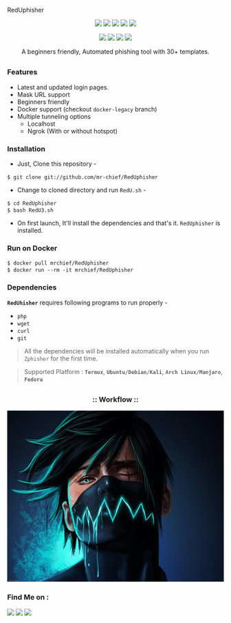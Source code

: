 <!-- RedUphisher -->

<p>
  RedUphisher

</p>

<p align="center">
  <img src="https://img.shields.io/badge/Version-2.2-green?style=for-the-badge">
  <img src="https://img.shields.io/github/license/mr-chief/RedUphisher?style=for-the-badge">
  <img src="https://img.shields.io/github/stars/mr-chief/RedUphisher?style=for-the-badge">
  <img src="https://img.shields.io/github/issues/mr-chief/RedUphisher?color=red&style=for-the-badge">
  <img src="https://img.shields.io/github/forks/mr-chief/RedUphisher?color=teal&style=for-the-badge">
</p>

<p align="center">
  <img src="https://img.shields.io/badge/Author-RedU-cyan?style=flat-square">
  <img src="https://img.shields.io/badge/Open%20Source-Yes-cyan?style=flat-square">
  <img src="https://img.shields.io/badge/MADE%20IN-INDIA-green?colorA=%23ff0000&colorB=%23017e40&style=flat-square">
  <img src="https://img.shields.io/badge/Written%20In-Bash-cyan?style=flat-square">
</p>

<p align="center">A beginners friendly, Automated phishing tool with 30+ templates.</p>

##

### Features

- Latest and updated login pages.
- Mask URL support 
- Beginners friendly
- Docker support (checkout `docker-legacy` branch)
- Multiple tunneling options
  - Localhost
  - Ngrok (With or without hotspot)


### Installation

- Just, Clone this repository -
```
$ git clone git://github.com/mr-chief/RedUphisher
```

- Change to cloned directory and run `RedU.sh` -
```
$ cd RedUphisher
$ bash RedU3.sh
```

- On first launch, It'll install the dependencies and that's it. `RedUphisher` is installed.

### Run on Docker
```
$ docker pull mrchief/RedUphisher
$ docker run --rm -it mrchief/RedUphisher
```

### Dependencies

**`RedUhisher`** requires following programs to run properly - 
- `php`
- `wget`
- `curl`
- `git`

> All the dependencies will be installed automatically when you run `Zphisher` for the first time.

> Supported Platform : **`Termux`**, **`Ubuntu/Debian/Kali`**, **`Arch Linux/Manjaro`**, **`Fedora`**

##

<h3 align="center">
:: Workflow ::
</h3>
<p align="center">
<img src="images (11).jpeg"/>
</p>

### Find Me on :
<p align="left">
  <a href="https://github.com/mr-chief" target="_blank"><img src="https://img.shields.io/badge/Github-mr--chief-green?style=for-the-badge&logo=github"></a>
  <a href="https://www.instagram.com/alone__samir" target="_blank"><img src="https://img.shields.io/badge/IG-%40Mr. Chief-red?style=for-the-badge&logo=instagram"></a>
  <a href="https://m.me/RedUhackers" target="_blank"><img src="https://img.shields.io/badge/Chat-Messenger-blue?style=for-the-badge&logo=messenger"></a>
</p>
